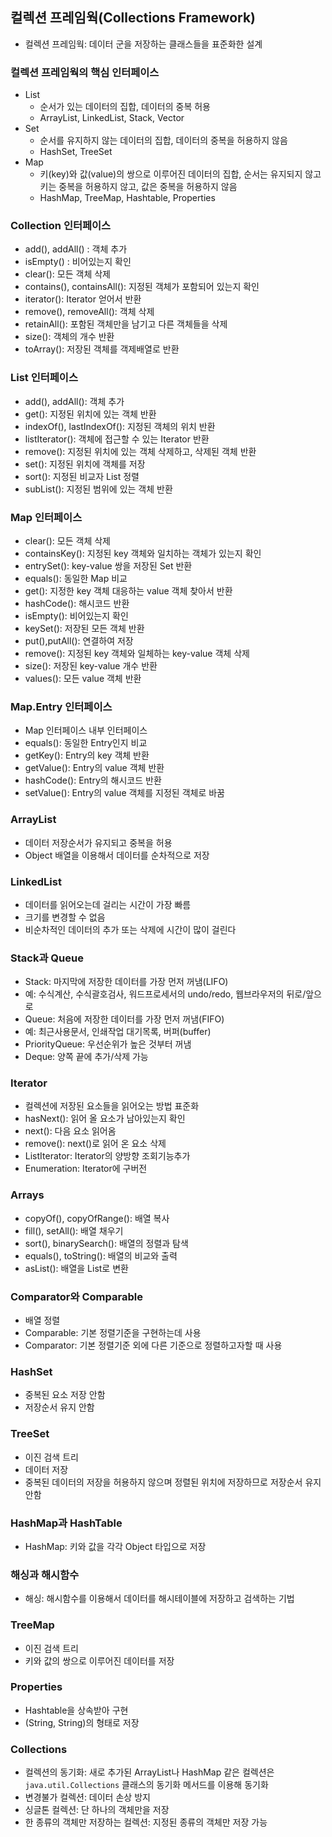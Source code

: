 ## 컬렉션 프레임웍(Collections Framework)
- 컬렉션 프레임웍: 데이터 군을 저장하는 클래스들을 표준화한 설계

### 컬렉션 프레임웍의 핵심 인터페이스
- List
  - 순서가 있는 데이터의 집합, 데이터의 중복 허용
  - ArrayList, LinkedList, Stack, Vector
- Set
  - 순서를 유지하지 않는 데이터의 집합, 데이터의 중복을 허용하지 않음
  - HashSet, TreeSet
- Map
  - 키(key)와 값(value)의 쌍으로 이루어진 데이터의 집합, 순서는 유지되지 않고 키는 중복을 허용하지 않고, 값은 중복을 허용하지 않음
  - HashMap, TreeMap, Hashtable, Properties

### Collection 인터페이스
  - add(), addAll() : 객체 추가
  - isEmpty() : 비어있는지 확인
  - clear(): 모든 객체 삭제
  - contains(), containsAll(): 지정된 객체가 포함되어 있는지 확인
  - iterator(): Iterator 얻어서 반환
  - remove(), removeAll(): 객체 삭제
  - retainAll(): 포함된 객체만을 남기고 다른 객체들을 삭제
  - size(): 객체의 개수 반환
  - toArray(): 저장된 객체를 객제배열로 반환

### List 인터페이스
- add(), addAll(): 객체 추가
- get(): 지정된 위치에 있는 객체 반환
- indexOf(), lastIndexOf(): 지정된 객체의 위치 반환
- listIterator(): 객체에 접근할 수 있는 Iterator 반환
- remove(): 지정된 위치에 있는 객체 삭제하고, 삭제된 객체 반환
- set(): 지정된 위치에 객체를 저장
- sort(): 지정된 비교자 List 정렬
- subList(): 지정된 범위에 있는 객체 반환

### Map 인터페이스
- clear(): 모든 객체 삭제
- containsKey(): 지정된 key 객체와 일치하는 객체가 있는지 확인
- entrySet(): key-value 쌍을 저장된 Set 반환
- equals(): 동일한 Map 비교
- get(): 지정한 key 객체 대응하는 value 객체 찾아서 반환
- hashCode(): 해시코드 반환
- isEmpty(): 비어있는지 확인
- keySet(): 저장된 모든 객체 반환
- put(),putAll(): 연결하여 저장
- remove(): 지정된 key 객체와 일체하는 key-value 객체 삭제
- size(): 저장된 key-value 개수 반환
- values(): 모든 value 객체 반환

### Map.Entry 인터페이스
- Map 인터페이스 내부 인터페이스
- equals(): 동일한 Entry인지 비교
- getKey(): Entry의 key 객체 반환
- getValue(): Entry의 value 객체 반환
- hashCode(): Entry의 해시코드 반환
- setValue(): Entry의 value 객체를 지정된 객체로 바꿈

### ArrayList
- 데이터 저장순서가 유지되고 중복을 허용
- Object 배열을 이용해서 데이터를 순차적으로 저장

### LinkedList
- 데이터를 읽어오는데 걸리는 시간이 가장 빠름
- 크기를 변경할 수 없음
- 비순차적인 데이터의 추가 또는 삭제에 시간이 많이 걸린다

### Stack과 Queue
- Stack: 마지막에 저장한 데이터를 가장 먼저 꺼냄(LIFO)
- 예: 수식계산, 수식괄호검사, 워드프로세서의 undo/redo, 웹브라우저의 뒤로/앞으로
- Queue: 처음에 저장한 데이터를 가장 먼저 꺼냄(FIFO)
- 예: 최근사용문서, 인쇄작업 대기목록, 버퍼(buffer)
- PriorityQueue: 우선순위가 높은 것부터 꺼냄
- Deque: 양쪽 끝에 추가/삭제 가능

### Iterator
- 컬렉션에 저장된 요소들을 읽어오는 방법 표준화
- hasNext(): 읽어 올 요소가 남아있는지 확인
- next(): 다음 요소 읽어옴
- remove(): next()로 읽어 온 요소 삭제
- ListIterator: Iterator의 양방향 조회기능추가
- Enumeration: Iterator에 구버전

### Arrays
- copyOf(), copyOfRange(): 배열 복사
- fill(), setAll(): 배열 채우기
- sort(), binarySearch(): 배열의 정렬과 탐색
- equals(), toString(): 배열의 비교와 출력
- asList(): 배열을 List로 변환

### Comparator와 Comparable
- 배열 정렬
- Comparable: 기본 정렬기준을 구현하는데 사용
- Comparator: 기본 정렬기준 외에 다른 기준으로 정렬하고자할 때 사용

### HashSet
- 중복된 요소 저장 안함
- 저장순서 유지 안함

### TreeSet
- 이진 검색 트리
- 데이터 저장
- 중복된 데이터의 저장을 허용하지 않으며 정렬된 위치에 저장하므로 저장순서 유지 안함

### HashMap과 HashTable
- HashMap: 키와 값을 각각 Object 타입으로 저장

### 해싱과 해시함수
- 해싱: 해시함수를 이용해서 데이터를 해시테이블에 저장하고 검색하는 기법

### TreeMap
- 이진 검색 트리
- 키와 값의 쌍으로 이루어진 데이터를 저장

### Properties
- Hashtable을 상속받아 구현
- (String, String)의 형태로 저장

### Collections
- 컬렉션의 동기화: 새로 추가된 ArrayList나 HashMap 같은 컬렉션은 `java.util.Collections` 클래스의 동기화 메서드를 이용해 동기화
- 변경불가 컬렉션: 데이터 손상 방지
- 싱글톤 컬렉션: 단 하나의 객체만을 저장
- 한 종류의 객체만 저장하는 컬렉션: 지정된 종류의 객체만 저장 가능